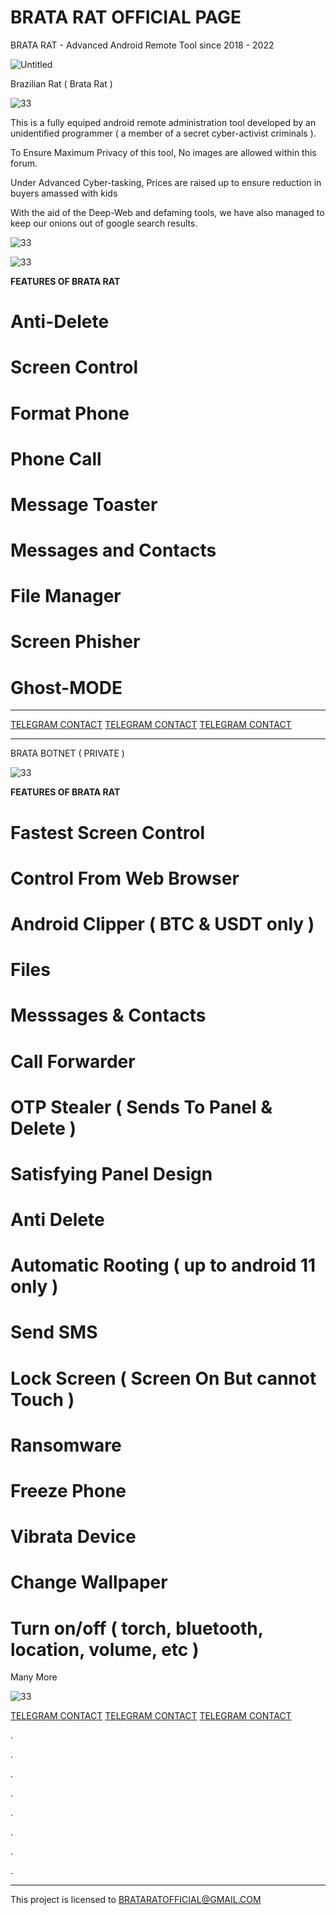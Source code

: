 # BRATA RAT OFFICIAL PAGE
BRATA RAT  - Advanced Android Remote Tool since 2018 - 2022

![Untitled](https://i.imgur.com/OiUOU2n.jpg)

Brazilian Rat ( Brata Rat )


![33](https://i.imgur.com/1rjXlPY.jpg)


This is a fully equiped android remote administration tool developed by an unidentified programmer ( a member of a secret cyber-activist criminals ).

To Ensure Maximum Privacy of this tool, No images are allowed within this forum.

Under Advanced Cyber-tasking, Prices are raised up to ensure reduction in buyers amassed with kids

With the aid of the Deep-Web and defaming tools, we have also managed to keep our onions out of google search results.

![33](https://i.imgur.com/7XtV8zl.jpg)


![33](https://i.imgur.com/9pWV0KP.jpg)

**FEATURES OF BRATA RAT**

# Anti-Delete 
# Screen Control 
# Format Phone 
# Phone Call
# Message Toaster
# Messages and Contacts 
# File Manager 
# Screen Phisher 
# Ghost-MODE 


--------------

[TELEGRAM CONTACT](https://t.me/nocrimer)
[TELEGRAM CONTACT](https://t.me/nocrimer)
[TELEGRAM CONTACT](https://t.me/nocrimer)


--------------

BRATA BOTNET ( PRIVATE )

![33](https://i.imgur.com/MQezyjn.jpg)


**FEATURES OF BRATA RAT**

# Fastest Screen Control
# Control From Web Browser
# Android Clipper ( BTC & USDT only )
# Files
# Messsages & Contacts
# Call Forwarder
# OTP Stealer ( Sends To Panel & Delete )
# Satisfying Panel Design
# Anti  Delete
# Automatic Rooting ( up to android 11 only )
# Send SMS
# Lock Screen ( Screen On But cannot Touch )
# Ransomware
# Freeze Phone 
# Vibrata Device
# Change Wallpaper
# Turn on/off ( torch, bluetooth, location, volume, etc )

Many More


![33](https://i.imgur.com/V5c20Ca.jpg)


[TELEGRAM CONTACT](https://t.me/nocrimer)
[TELEGRAM CONTACT](https://t.me/nocrimer)
[TELEGRAM CONTACT](https://t.me/nocrimer)


.

.

.

.

.

.

.

.

--------------

This project is licensed to BRATARATOFFICIAL@GMAIL.COM
